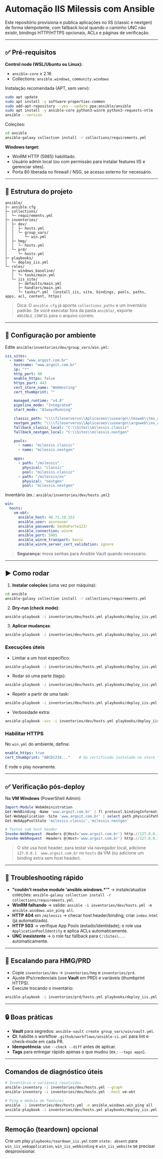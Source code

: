 # Automação IIS Milessis com Ansible

Este repositório provisiona e publica aplicações no IIS (classic e nextgen) de forma idempotente, com fallback local quando o caminho UNC não existir, bindings HTTP/HTTPS opcionais, ACLs e páginas de verificação.

---

## ✅ Pré‑requisitos

**Control node (WSL/Ubuntu ou Linux):**

* `ansible-core` ≥ 2.16
* Collections: `ansible.windows`, `community.windows`

Instalação recomendada (APT, sem venv):

```bash
sudo apt update
sudo apt install -y software-properties-common
sudo add-apt-repository --yes --update ppa:ansible/ansible
sudo apt install -y ansible-core python3-winrm python3-requests-ntlm
ansible --version
```

Coleções:

```bash
cd ansible
ansible-galaxy collection install -r collections/requirements.yml
```

**Windows target:**

* WinRM HTTP (5985) habilitado.
* Usuário admin local (ou com permissão para instalar features IIS e gerenciar sites).
* Porta 80 liberada no firewall / NSG, se acesso externo for necessário.

---

## 📁 Estrutura do projeto

```
ansible/
├─ ansible.cfg
├─ collections/
│  └─ requirements.yml
├─ inventories/
│  ├─ dev/
│  │  ├─ hosts.yml
│  │  └─ group_vars/
│  │     └─ win.yml
│  ├─ hmg/
│  │  └─ hosts.yml
│  └─ prd/
│     └─ hosts.yml
├─ playbooks/
│  └─ deploy_iis.yml
└─ roles/
   ├─ windows_baseline/
   │  └─ tasks/main.yml
   └─ iis_site/
      ├─ defaults/main.yml
      ├─ handlers/main.yml
      └─ tasks/*.yml  (install_iis, site, bindings, pools, paths, apps, acl, content, https)
```

> Dica: O `ansible.cfg` já aponta `collections_paths` e um inventário padrão. Se você executar fora da pasta `ansible/`, exporte `ANSIBLE_CONFIG` para o arquivo correto.

---

## 🔧 Configuração por ambiente

Edite `ansible/inventories/dev/group_vars/win.yml`:

```yaml
iis_sites:
  - name: "www.argoit.com.br"
    hostname: "www.argoit.com.br"
    ip: "*"
    http_port: 80
    enable_https: false
    https_port: 443
    cert_store_name: "WebHosting"
    cert_thumbprint: ""

    managed_runtime: "v4.0"
    pipeline_mode: "Integrated"
    start_mode: "AlwaysRunning"

    classic_path: "\\\\fileserverus\\Aplicacoes\\useargo\\tmsweb\\tms_argo09"
    nextgen_path: "\\\\fileserverus\\Aplicacoes\\useargo\\argoweb\\nx_argo09"
    fallback_classic_local: "C:\\Sites\\milessis.classic"
    fallback_nextgen_local: "C:\\Sites\\milessis.nextgen"

    pools:
      - name: "milessis.classic"
      - name: "milessis.nextgen"

    apps:
      - path: "/milessis"
        physical: "classic"
        pool: "milessis.classic"
      - path: "/milessis/nx"
        physical: "nextgen"
        pool: "milessis.nextgen"
```

Inventário (ex.: `ansible/inventories/dev/hosts.yml`):

```yaml
win:
  hosts:
    vm-obt:
      ansible_host: 40.71.19.152
      ansible_user: azureuser
      ansible_password: SenhaForte123!
      ansible_connection: winrm
      ansible_port: 5985
      ansible_winrm_transport: basic
      ansible_winrm_server_cert_validation: ignore
```

> **Segurança:** mova senhas para Ansible Vault quando necessário.

---

## ▶️ Como rodar

1. **Instalar coleções** (uma vez por máquina):

```bash
cd ansible
ansible-galaxy collection install -r collections/requirements.yml
```

2. **Dry‑run (check mode)**:

```bash
ansible-playbook -i inventories/dev/hosts.yml playbooks/deploy_iis.yml --check --diff
```

3. **Aplicar mudanças**:

```bash
ansible-playbook -i inventories/dev/hosts.yml playbooks/deploy_iis.yml
```

### Execuções úteis

* Limitar a um host específico:

```bash
ansible-playbook -i inventories/dev/hosts.yml playbooks/deploy_iis.yml -l vm-obt
```

* Rodar só uma parte (tags):

```bash
ansible-playbook -i inventories/dev/hosts.yml playbooks/deploy_iis.yml --tags pools,apps
```

* Repetir a partir de uma task:

```bash
ansible-playbook -i inventories/dev/hosts.yml playbooks/deploy_iis.yml --start-at-task "Publish applications"
```

* Verbosidade extra:

```bash
ansible-playbook -vvv -i inventories/dev/hosts.yml playbooks/deploy_iis.yml
```

### Habilitar HTTPS

No `win.yml` do ambiente, defina:

```yaml
enable_https: true
cert_thumbprint: "ABCD1234..."    # do certificado instalado no store "WebHosting"
```

E rode o play novamente.

---

## ✅ Verificação pós‑deploy

Na **VM Windows** (PowerShell Admin):

```powershell
Import-Module WebAdministration
Get-WebBinding -Name 'www.argoit.com.br' | fl protocol,bindingInformation,hostHeader
Get-WebApplication -Site 'www.argoit.com.br' | select path,physicalPath,applicationPool
Get-WebAppPoolState 'milessis.classic','milessis.nextgen'

# Testes com host header
Invoke-WebRequest -Headers @{Host='www.argoit.com.br'} http://127.0.0.1/milessis -UseBasicParsing | Select StatusCode
Invoke-WebRequest -Headers @{Host='www.argoit.com.br'} http://127.0.0.1/milessis/nx -UseBasicParsing | Select StatusCode
```

> O site usa host header; para testar via navegador local, adicione `127.0.0.1  www.argoit.com.br` no `hosts` da VM (ou adicione um binding extra sem host header).

---

## 🧰 Troubleshooting rápido

* **"couldn't resolve module 'ansible.windows.\*'"** → instale/atualize coleções: `ansible-galaxy collection install -r collections/requirements.yml`.
* **WinRM falhando** → valide: `ansible -i inventories/dev/hosts.yml -m ansible.windows.win_ping all`.
* **HTTP 404** em `/milessis` → checar host header/binding; criar `index.html` (já automatizado).
* **HTTP 503** → verifique App Pools (estado/identidade); o role usa `ApplicationPoolIdentity` e aplica ACLs automaticamente.
* **UNC inexistente** → o role faz fallback para `C:\Sites\...` automaticamente.

---

## 🌱 Escalando para HMG/PRD

* Copie `inventories/dev` → `inventories/hmg` e `inventories/prd`.
* Ajuste IPs/credenciais (use **Vault** em PRD) e variáveis (thumbprint HTTPS).
* Execute trocando o inventário:

```bash
ansible-playbook -i inventories/prd/hosts.yml playbooks/deploy_iis.yml
```

---

## 🔒 Boas práticas

* **Vault** para segredos: `ansible-vault create group_vars/win/vault.yml`.
* **CI**: habilite o workflow `.github/workflows/ansible-ci.yml` para lint e check‑mode em cada PR.
* **Idempotência**: use `--check --diff` antes de aplicar.
* **Tags** para entregar rápido apenas o que mudou (ex.: `--tags apps`).

---

## Comandos de diagnóstico úteis

```bash
# Inventário e variáveis resolvidas
ansible-inventory -i inventories/dev/hosts.yml --graph
ansible-inventory -i inventories/dev/hosts.yml --host vm-obt

# Ping e módulo de features
ansible -i inventories/dev/hosts.yml -m ansible.windows.win_ping all
ansible-playbook -i inventories/dev/hosts.yml playbooks/deploy_iis.yml --tags baseline --check
```

---

## Remoção (teardown) **opcional**

Crie um play `playbooks/teardown_iis.yml` com `state: absent` para `win_iis_webapplication`, `win_iis_webbinding` e `win_iis_website` se precisar desprovisionar.
